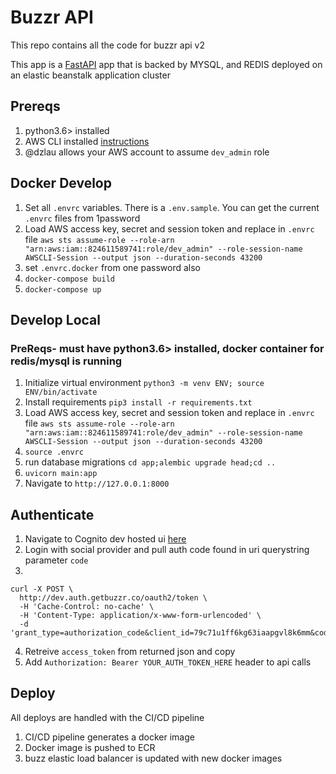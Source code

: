 # Buzzr API

This repo contains all the code for buzzr api v2

This app is a [FastAPI](https://fastapi.tiangolo.com/) app that is backed by MYSQL, and REDIS deployed on an elastic beanstalk application cluster

## Prereqs

1. python3.6> installed
2. AWS CLI installed [instructions](https://docs.aws.amazon.com/cli/latest/userguide/cli-chap-install.html)
3. @dzlau allows your AWS account to assume `dev_admin` role

## Docker Develop

1. Set all `.envrc` variables. There is a `.env.sample`. You can get the current `.envrc` files from 1password
2. Load AWS access key, secret and session token and replace in `.envrc` file `aws sts assume-role --role-arn "arn:aws:iam::824611589741:role/dev_admin" --role-session-name AWSCLI-Session --output json --duration-seconds 43200`
3. set `.envrc.docker` from one password also
4. `docker-compose build`
5. `docker-compose up`

## Develop Local

### PreReqs- must have python3.6> installed, docker container for redis/mysql is running

1. Initialize virtual environment `python3 -m venv ENV; source ENV/bin/activate`
2. Install requirements `pip3 install -r requirements.txt`
3. Load AWS access key, secret and session token and replace in `.envrc` file `aws sts assume-role --role-arn "arn:aws:iam::824611589741:role/dev_admin" --role-session-name AWSCLI-Session --output json --duration-seconds 43200`
4. `source .envrc`
5. run database migrations `cd app;alembic upgrade head;cd ..`
6. `uvicorn main:app`
7. Navigate to `http://127.0.0.1:8000`

## Authenticate

1. Navigate to Cognito dev hosted ui [here](https://dev.auth.getbuzzr.co/login?client_id=79c71u1ff6kg63iaapgvl8k6mm&response_type=code&scope=aws.cognito.signin.user.admin+email+openid&redirect_uri=https://dev.oauth.getbuzzr.co/)
2. Login with social provider and pull auth code found in uri querystring parameter `code`
3.

```
curl -X POST \
  http://dev.auth.getbuzzr.co/oauth2/token \
  -H 'Cache-Control: no-cache' \
  -H 'Content-Type: application/x-www-form-urlencoded' \
  -d 'grant_type=authorization_code&client_id=79c71u1ff6kg63iaapgvl8k6mm&code=YOUR_CODE_HERE&redirect_uri=https%3A%2F%2Fdev.oauth.getbuzzr.co%2F'
```

4. Retreive `access_token` from returned json and copy
5. Add `Authorization: Bearer YOUR_AUTH_TOKEN_HERE` header to api calls

## Deploy

All deploys are handled with the CI/CD pipeline

1. CI/CD pipeline generates a docker image
2. Docker image is pushed to ECR
3. buzz elastic load balancer is updated with new docker images
